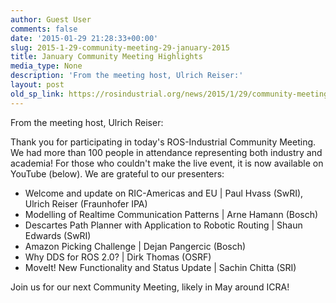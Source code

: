 ```yaml
---
author: Guest User
comments: false
date: '2015-01-29 21:28:33+00:00'
slug: 2015-1-29-community-meeting-29-january-2015
title: January Community Meeting Highlights
media_type: None
description: 'From the meeting host, Ulrich Reiser:'
layout: post
old_sp_link: https://rosindustrial.org/news/2015/1/29/community-meeting-29-january-2015
---
```


From the meeting host, Ulrich Reiser:

Thank you for participating in today's ROS-Industrial Community Meeting. We had more than 100 people in attendance representing both industry and academia! For those who couldn't make the live event, it is now available on YouTube (below). We are grateful to our presenters:

* Welcome and update on RIC-Americas and EU | Paul Hvass (SwRI), Ulrich Reiser (Fraunhofer IPA)
* Modelling of Realtime Communication Patterns | Arne Hamann (Bosch)
* Descartes Path Planner with Application to Robotic Routing | Shaun Edwards (SwRI)
* Amazon Picking Challenge | Dejan Pangercic (Bosch)
* Why DDS for ROS 2.0? | Dirk Thomas (OSRF)
* MoveIt! New Functionality and Status Update | Sachin Chitta (SRI)

Join us for our next Community Meeting, likely in May around ICRA!


